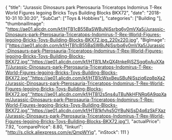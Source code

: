 {
	"title": "Jurassic Dinosaurs park Pterosauria Triceratops Indomirus T-Rex World Figures legoing Bricks Toys Building Blocks BKX72",
	"date": "2018-10-31 10:30:20",
	"SubCat": ["Toys & Hobbies"],
	"categories": ["Building "],
	"thumbnailImage": "https://ae01.alicdn.com/kf/HTB1cB55BaSWBuNjSsrbq6y0mVXa5/Jurassic-Dinosaurs-park-Pterosauria-Triceratops-Indomirus-T-Rex-World-Figures-legoing-Bricks-Toys-Building-Blocks-BKX72.jpg_220x220.jpg",
	"BigImage": ["https://ae01.alicdn.com/kf/HTB1cB55BaSWBuNjSsrbq6y0mVXa5/Jurassic-Dinosaurs-park-Pterosauria-Triceratops-Indomirus-T-Rex-World-Figures-legoing-Bricks-Toys-Building-Blocks-BKX72.jpg","https://ae01.alicdn.com/kf/HTB1LMxQX4tnkeRjSZSgq6xAuXXaT/Jurassic-Dinosaurs-park-Pterosauria-Triceratops-Indomirus-T-Rex-World-Figures-legoing-Bricks-Toys-Building-Blocks-BKX72.jpg","https://ae01.alicdn.com/kf/HTB1cWsxBeuSBuNjSsziq6zq8pXa2/Jurassic-Dinosaurs-park-Pterosauria-Triceratops-Indomirus-T-Rex-World-Figures-legoing-Bricks-Toys-Building-Blocks-BKX72.jpg","https://ae01.alicdn.com/kf/HTB12s5ns4uTBuNkHFNRq6A9qpXam/Jurassic-Dinosaurs-park-Pterosauria-Triceratops-Indomirus-T-Rex-World-Figures-legoing-Bricks-Toys-Building-Blocks-BKX72.jpg","https://ae01.alicdn.com/kf/HTB1kfvhs5OYBuNjSsD4q6zSkFXaz/Jurassic-Dinosaurs-park-Pterosauria-Triceratops-Indomirus-T-Rex-World-Figures-legoing-Bricks-Toys-Building-Blocks-BKX72.jpg"],
	"actualPrice": 7.92,
	"comparePrice": 8.80,
	"linkurl": "http://s.click.aliexpress.com/e/QmpWYjq",
	"inStock": 111
}

